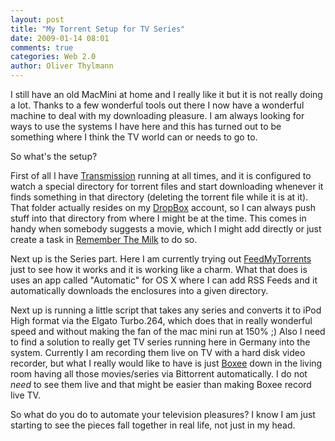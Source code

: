 ```yaml
---
layout: post
title: "My Torrent Setup for TV Series"
date: 2009-01-14 08:01
comments: true
categories: Web 2.0
author: Oliver Thylmann
---
```









I still have an old MacMini at home and I really like it but it is not really doing a lot. Thanks to a few wonderful tools out there I now have a wonderful machine to deal with my downloading pleasure. I am always looking for ways to use the systems I have here and this has turned out to be something where I think the TV world can or needs to go to.

So what's the setup?

First of all I have [Transmission](http://www.transmissionbt.com/) running at all times, and it is configured to watch a special directory for torrent files and start downloading whenever it finds something in that directory (deleting the torrent file while it is at it). That folder actually resides on my [DropBox](https://www.getdropbox.com/referrals/NTkwMDk) account, so I can always push stuff into that directory from where I might be at the time. This comes in handy when somebody suggests a movie, which I might add directly or just create a task in [Remember The Milk](http://rememberthemilk.com/) to do so.

Next up is the Series part. Here I am currently trying out [FeedMyTorrents](http://feedmytorrents.com/) just to see how it works and it is working like a charm. What that does is uses an app called &quot;Automatic&quot; for OS X where I can add RSS Feeds and it automatically downloads the enclosures into a given directory. 

Next up is running a little script that takes any series and converts it to iPod High format via the Elgato Turbo.264, which does that in really wonderful speed and without making the fan of the mac mini run at 150% ;) Also I need to find a solution to really get TV series running here in Germany into the system. Currently I am recording them live on TV with a hard disk video recorder, but what I really would like to have is just [Boxee](http://boxee.net/) down in the living room having all those movies/series via Bittorrent automatically. I do not *need* to see them live and that might be easier than making Boxee record live TV.

So what do you do to automate your television pleasures? I know I am just starting to see the pieces fall together in real life, not just in my head.


